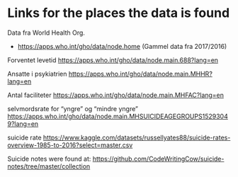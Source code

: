 # Links for the places the data is found

Data fra World Health Org.
- https://apps.who.int/gho/data/node.home
(Gammel data fra 2017/2016)

Forventet levetid
https://apps.who.int/gho/data/node.main.688?lang=en 

Ansatte i psykiatrien 
https://apps.who.int/gho/data/node.main.MHHR?lang=en

Antal faciliteter 
https://apps.who.int/gho/data/node.main.MHFAC?lang=en

selvmordsrate for “yngre” og “mindre yngre” https://apps.who.int/gho/data/node.main.MHSUICIDEAGEGROUPS15293049?lang=en 

suicide rate https://www.kaggle.com/datasets/russellyates88/suicide-rates-overview-1985-to-2016?select=master.csv

Suicide notes were found at:
https://github.com/CodeWritingCow/suicide-notes/tree/master/collection
